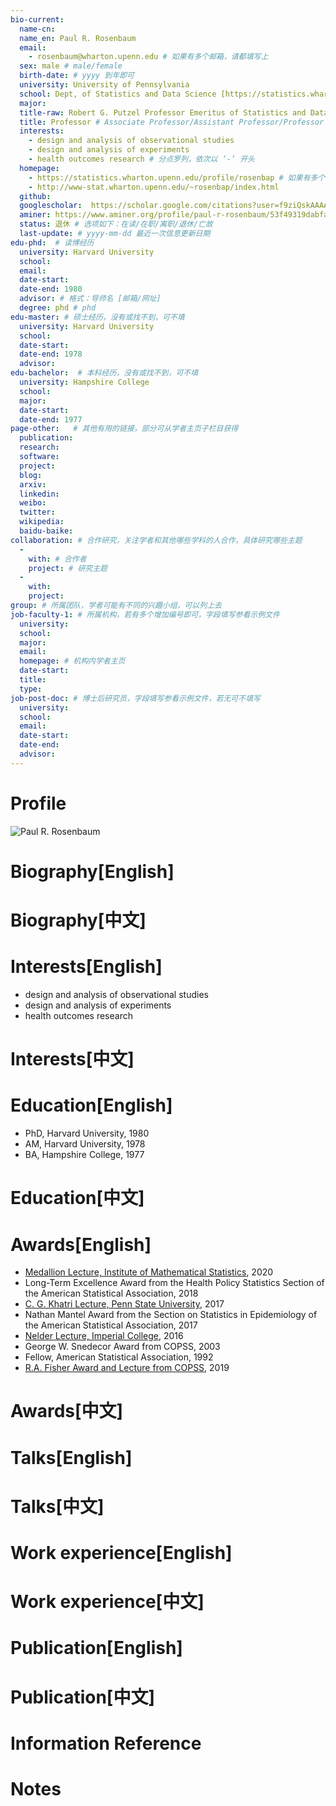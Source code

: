 ```yaml
---
bio-current:
  name-cn: 
  name_en: Paul R. Rosenbaum
  email: 
    - rosenbaum@wharton.upenn.edu # 如果有多个邮箱，请都填写上
  sex: male # male/female
  birth-date: # yyyy 到年即可
  university: University of Pennsylvania 
  school: Dept, of Statistics and Data Science [https://statistics.wharton.upenn.edu/] # 格式：学院名称[学院官网链接]
  major: 
  title-raw: Robert G. Putzel Professor Emeritus of Statistics and Data Science# 主页原始字符串
  title: Professor # Associate Professor/Assistant Professor/Professor
  interests: 
    - design and analysis of observational studies
    - design and analysis of experiments
    - health outcomes research # 分点罗列，依次以 ‘-’ 开头
  homepage: 
    - https://statistics.wharton.upenn.edu/profile/rosenbap # 如果有多个主页，请都填写上
    - http://www-stat.wharton.upenn.edu/~rosenbap/index.html
  github: 
  googlescholar:  https://scholar.google.com/citations?user=f9ziQskAAAAJ&hl=zh-CN&oi=sra
  aminer: https://www.aminer.org/profile/paul-r-rosenbaum/53f49319dabfaeb15677b6f0 # 从这里查找 https://www.aminer.org/search/person
  status: 退休 # 选项如下：在读/在职/离职/退休/亡故
  last-update: # yyyy-mm-dd 最近一次信息更新日期
edu-phd:  # 读博经历
  university: Harvard University
  school: 
  email: 
  date-start: 
  date-end: 1980
  advisor: # 格式：导师名 [邮箱/网址]
  degree: phd # phd
edu-master: # 硕士经历，没有或找不到，可不填
  university: Harvard University
  school: 
  date-start: 
  date-end: 1978
  advisor:
edu-bachelor:  # 本科经历，没有或找不到，可不填
  university: Hampshire College
  school: 
  major: 
  date-start: 
  date-end: 1977
page-other:   # 其他有用的链接，部分可从学者主页子栏目获得
  publication: 
  research: 
  software: 
  project: 
  blog: 
  arxiv: 
  linkedin: 
  weibo:
  twitter:
  wikipedia:
  baidu-baike:
collaboration: # 合作研究，关注学者和其他哪些学科的人合作，具体研究哪些主题
  - 
    with: # 合作者
    project: # 研究主题
  - 
    with: 
    project: 
group: # 所属团队，学者可能有不同的兴趣小组，可以列上去
job-faculty-1: # 所属机构，若有多个增加编号即可，字段填写参看示例文件
  university: 
  school: 
  major: 
  email: 
  homepage: # 机构内学者主页
  date-start: 
  title: 
  type: 
job-post-doc: # 博士后研究员，字段填写参看示例文件，若无可不填写
  university: 
  school: 
  email: 
  date-start: 
  date-end: 
  advisor: 
---
```


# Profile

![Paul R. Rosenbaum](https://faculty.wharton.upenn.edu/wp-content/uploads/2012/04/Rosenbaum_paul_rdax_192x226.jpg)

# Biography[English]

# Biography[中文]

# Interests[English]
  - design and analysis of observational studies
  - design and analysis of experiments
  - health outcomes research
# Interests[中文]

# Education[English]
  - PhD, Harvard University, 1980
  - AM, Harvard University, 1978
  - BA, Hampshire College, 1977
# Education[中文]

# Awards[English]
  - [Medallion Lecture, Institute of Mathematical Statistics](https://imstat.org/2020/02/17/ims-medallion-lecture-paul-rosenbaum/), 2020
  - Long-Term Excellence Award from the Health Policy Statistics Section of the American Statistical Association, 2018
  - [C. G. Khatri Lecture, Penn State University](http://stat.psu.edu/Events/2017-Rao-Prize), 2017
  - Nathan Mantel Award from the Section on Statistics in Epidemiology of the American Statistical Association, 2017
  - [Nelder Lecture, Imperial College](http://www3.imperial.ac.uk/newsandeventspggrp/imperialcollege/naturalsciences/mathematics/statistics/seminars/eventssummary/event_8-2-2016-19-59-37?eventid=170747), 2016
  - George W. Snedecor Award from COPSS, 2003
  - Fellow, American Statistical Association, 1992
  - [R.A. Fisher Award and Lecture from COPSS](https://community.amstat.org/copss/awards/fisher-lecturer), 2019
# Awards[中文]

# Talks[English]

# Talks[中文]

# Work experience[English]

# Work experience[中文]

# Publication[English]

# Publication[中文]

# Information Reference

# Notes